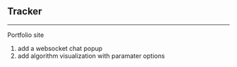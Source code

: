 ## Tracker
----
Portfolio site

1. add a websocket chat popup
2. add algorithm visualization with paramater options